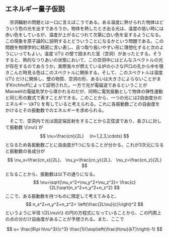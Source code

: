 
## エネルギー量子仮説

　空洞輻射の問題とは一口に言えばこうである。ある温度に熱せられた物体はどういう色の光を出すであろうか。物体を熱したとき出る光は、温度の低い時には赤い色をしているが、温度が上がるにつれて次第に白い色を呈するようになる。この現象を原子論的に説明するとどういうことになるかという問題である。この問題を物理学的に精密に言い表し、且つ取り扱いやすい形に理想化すると次のようにいってもよい。温度 \\(T\\) の壁で囲まれた室（空洞）があったとする。そうすると、熱的なつりあいの状態において、この空洞中にはどんなスペクトルの光が存在するのであろうか。実際我々が燃えている炉の小さな戸口の孔から中を覗きこんだ時見る色はこのスペクトルに関係する。そして、このスペクトルは温度 \\(T\\) だけに関係し、壁の物質、空洞の形、あるいは大きさによらないことがまずKirchhoffによって証明された。一方で光が電磁波であるということがMaxwellの電磁気学から導かれるのだが、同時に電気振動として物体の弾性運動と同じ形の数式で表すことができる。このことから、一つの光には2自由度分のエネルギー \\(kT\\) を有していると考えられる。これに各振動数ごとの自由度をかけるとその振動数でのエネルギーを求められる。

　そこで、空洞内で光は固定端反射をすることから正弦波であり、長さLに対して振動数 \\(\nu\\) が
$$
    \nu=\frac{cn}{2L}　
    (n=1,2,3,\cdots)
$$
となるため各振動数ごとに自由度が1つになることが分かる。これが3次元になると振動数の各成分が
$$
    \nu_x=\frac{cn_x}{2L}、
    \nu_y=\frac{cn_y}{2L}、
    \nu_z=\frac{cn_z}{2L}
$$
となることから、振動数は以下の通りになる。
$$
    \nu=\sqrt{\nu_x^2+\nu_y^2+\nu_z^2}=
    \frac{c}{2L}\sqrt{n_x^2+n_y^2+n_z^2}
$$
ここで、ある振動数を持つものに限定して考えてみると、
$$
    n_x^2+n_y^2+n_z^2=
    \left(\frac{2L\nu}{c}\right)^2
$$
というように半径 \\(2L\nu/c\\) の円の方程式になっていることから、この円周上の点の分だけ自由度があることが予想される。また、ここで

$$
    u=
    \frac{8\pi h\nu^3}{c^3}
    \frac{1}{\exp\left(\frac{h\nu}{kT}\right)-1}
$$